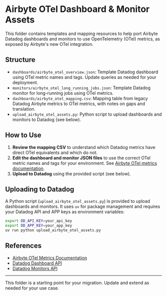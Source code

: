 # Airbyte OTel Dashboard & Monitor Assets

This folder contains templates and mapping resources to help port Airbyte Datadog dashboards and monitors to use OpenTelemetry (OTel) metrics, as exposed by Airbyte's new OTel integration.

## Structure

- `dashboards/airbyte_otel_overview.json`: Template Datadog dashboard using OTel metric names and tags. Update queries as needed for your deployment.
- `monitors/airbyte_otel_long_running_jobs.json`: Template Datadog monitor for long-running jobs using OTel metrics.
- `dashboards/airbyte_otel_mapping.csv`: Mapping table from legacy Datadog Airbyte metrics to OTel metrics, with notes on gaps and translation.
- `upload_airbyte_otel_assets.py`: Python script to upload dashboards and monitors to Datadog (see below).

## How to Use

1. **Review the mapping CSV** to understand which Datadog metrics have direct OTel equivalents and which do not.
2. **Edit the dashboard and monitor JSON files** to use the correct OTel metric names and tags for your environment. See [Airbyte OTel metrics documentation](https://docs.airbyte.com/platform/operator-guides/collecting-metrics#available-metrics).
3. **Upload to Datadog** using the provided script (see below).

## Uploading to Datadog

A Python script (`upload_airbyte_otel_assets.py`) is provided to upload dashboards and monitors. It uses `uv` for package management and requires your Datadog API and APP keys as environment variables:

```sh
export DD_API_KEY=your_api_key
export DD_APP_KEY=your_app_key
uv run python upload_airbyte_otel_assets.py
```

## References
- [Airbyte OTel Metrics Documentation](https://docs.airbyte.com/platform/operator-guides/collecting-metrics#available-metrics)
- [Datadog Dashboard API](https://docs.datadoghq.com/api/latest/dashboards/)
- [Datadog Monitors API](https://docs.datadoghq.com/api/latest/monitors/)

---

This folder is a starting point for your migration. Update and extend as needed for your use case.
